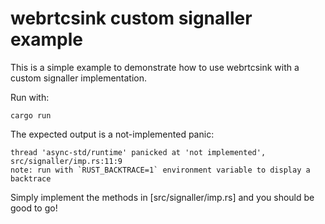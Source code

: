 # webrtcsink custom signaller example

This is a simple example to demonstrate how to use webrtcsink with a custom
signaller implementation.

Run with:

``` shell
cargo run
```

The expected output is a not-implemented panic:

``` shell
thread 'async-std/runtime' panicked at 'not implemented', src/signaller/imp.rs:11:9
note: run with `RUST_BACKTRACE=1` environment variable to display a backtrace
```

Simply implement the methods in [src/signaller/imp.rs] and you should be good
to go!
